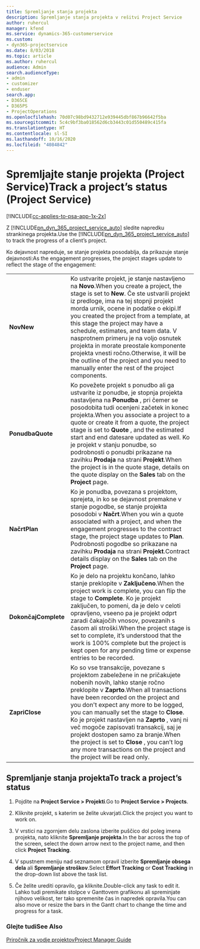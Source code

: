 ```yaml
---
title: Spremljanje stanja projekta
description: Spremljanje stanja projekta v rešitvi Project Service
author: ruhercul
manager: kfend
ms.service: dynamics-365-customerservice
ms.custom:
- dyn365-projectservice
ms.date: 8/03/2018
ms.topic: article
ms.author: ruhercul
audience: Admin
search.audienceType:
- admin
- customizer
- enduser
search.app:
- D365CE
- D365PS
- ProjectOperations
ms.openlocfilehash: 70d07c98bd9432712e939445dbf867b96642f5ba
ms.sourcegitcommit: 5c4c9bf3ba018562d6cb3443c01d550489c415fa
ms.translationtype: HT
ms.contentlocale: sl-SI
ms.lasthandoff: 10/16/2020
ms.locfileid: "4084842"
---
```

# <a name="track-a-projects-status-project-service"></a><span data-ttu-id="daba2-103">Spremljajte stanje projekta (Project Service)</span><span class="sxs-lookup"><span data-stu-id="daba2-103">Track a project’s status (Project Service)</span></span>

[!INCLUDE[cc-applies-to-psa-app-1x-2x](../includes/cc-applies-to-psa-app-1x-2x.md)]

<span data-ttu-id="daba2-104">Z [!INCLUDE[pn_dyn_365_project_service_auto](../includes/pn-dyn-365-project-service-auto.md)] sledite napredku strankinega projekta.</span><span class="sxs-lookup"><span data-stu-id="daba2-104">Use the [!INCLUDE[pn_dyn_365_project_service_auto](../includes/pn-dyn-365-project-service-auto.md)] to track the progress of a client’s project.</span></span>  

<span data-ttu-id="daba2-105">Ko dejavnost napreduje, se stanje projekta posodablja, da prikazuje stanje dejavnosti:</span><span class="sxs-lookup"><span data-stu-id="daba2-105">As the engagement progresses, the project stages update to reflect the stage of the engagement:</span></span>  


|              |                                                                                                                                                                                                                                                                                                  |
|--------------|--------------------------------------------------------------------------------------------------------------------------------------------------------------------------------------------------------------------------------------------------------------------------------------------------|
|   <span data-ttu-id="daba2-106">**Nov**</span><span class="sxs-lookup"><span data-stu-id="daba2-106">**New**</span></span>    | <span data-ttu-id="daba2-107">Ko ustvarite projekt, je stanje nastavljeno na **Novo**.</span><span class="sxs-lookup"><span data-stu-id="daba2-107">When you create a project, the stage is set to **New**.</span></span> <span data-ttu-id="daba2-108">Če ste ustvarili projekt iz predloge, ima na tej stopnji projekt morda urnik, ocene in podatke o ekipi.</span><span class="sxs-lookup"><span data-stu-id="daba2-108">If you created the project from a template, at this stage the project may have a schedule, estimates, and team data.</span></span> <span data-ttu-id="daba2-109">V nasprotnem primeru je na voljo osnutek projekta in morate preostale komponente projekta vnesti ročno.</span><span class="sxs-lookup"><span data-stu-id="daba2-109">Otherwise, it will be the outline of the project and you need to manually enter the rest of the project components.</span></span> |
|  <span data-ttu-id="daba2-110">**Ponudba**</span><span class="sxs-lookup"><span data-stu-id="daba2-110">**Quote**</span></span>   |      <span data-ttu-id="daba2-111">Ko povežete projekt s ponudbo ali ga ustvarite iz ponudbe, je stopnja projekta nastavljena na **Ponudba** , pri čemer se posodobita tudi ocenjeni začetek in konec projekta.</span><span class="sxs-lookup"><span data-stu-id="daba2-111">When you associate a project to a quote or create it from a quote, the project stage is set to **Quote** , and the estimated start and end datesare updated as well.</span></span> <span data-ttu-id="daba2-112">Ko je projekt v stanju ponudbe, so podrobnosti o ponudbi prikazane na zavihku **Prodaja** na strani **Projekt**.</span><span class="sxs-lookup"><span data-stu-id="daba2-112">When the project is in the quote stage, details on the quote display on the **Sales** tab on the **Project** page.</span></span>      |
|   <span data-ttu-id="daba2-113">**Načrt**</span><span class="sxs-lookup"><span data-stu-id="daba2-113">**Plan**</span></span>   |                                     <span data-ttu-id="daba2-114">Ko je ponudba, povezana s projektom, sprejeta, in ko se dejavnost premakne v stanje pogodbe, se stanje projekta posodobi v **Načrt**.</span><span class="sxs-lookup"><span data-stu-id="daba2-114">When you win a quote associated with a project, and when the engagement progresses to the contract stage, the project stage updates to **Plan**.</span></span> <span data-ttu-id="daba2-115">Podrobnosti pogodbe so prikazane na zavihku **Prodaja** na strani **Projekt**.</span><span class="sxs-lookup"><span data-stu-id="daba2-115">Contract details display on the **Sales** tab on the **Project** page.</span></span>                                      |
| <span data-ttu-id="daba2-116">**Dokončaj**</span><span class="sxs-lookup"><span data-stu-id="daba2-116">**Complete**</span></span> |                    <span data-ttu-id="daba2-117">Ko je delo na projektu končano, lahko stanje preklopite v **Zaključeno**.</span><span class="sxs-lookup"><span data-stu-id="daba2-117">When the project work is complete, you can flip the stage to **Complete**.</span></span> <span data-ttu-id="daba2-118">Ko je projekt zaključen, to pomeni, da je delo v celoti opravljeno, vseeno pa je projekt odprt zaradi čakajočih vnosov, povezanih s časom ali stroški.</span><span class="sxs-lookup"><span data-stu-id="daba2-118">When the project stage is set to complete, it’s understood that the work is 100% complete but the project is kept open for any pending time or expense entries to be recorded.</span></span>                     |
|  <span data-ttu-id="daba2-119">**Zapri**</span><span class="sxs-lookup"><span data-stu-id="daba2-119">**Close**</span></span>   |           <span data-ttu-id="daba2-120">Ko so vse transakcije, povezane s projektom zabeležene in ne pričakujete nobenih novih, lahko stanje ročno preklopite v **Zaprto**.</span><span class="sxs-lookup"><span data-stu-id="daba2-120">When all transactions have been recorded on the project and you don't expect any more to be logged, you can manually set the stage to **Close**.</span></span> <span data-ttu-id="daba2-121">Ko je projekt nastavljen na **Zaprto** , vanj ni več mogoče zapisovati transakcij, saj je projekt dostopen samo za branje.</span><span class="sxs-lookup"><span data-stu-id="daba2-121">When the project is set to **Close** , you can’t log any more transactions on the project and the project will be read only.</span></span>           |

## <a name="to-track-a-projects-status"></a><span data-ttu-id="daba2-122">Spremljanje stanja projekta</span><span class="sxs-lookup"><span data-stu-id="daba2-122">To track a project’s status</span></span>  

1.  <span data-ttu-id="daba2-123">Pojdite na **Project Service > Projekti**.</span><span class="sxs-lookup"><span data-stu-id="daba2-123">Go to **Project Service > Projects**.</span></span>  

2.  <span data-ttu-id="daba2-124">Kliknite projekt, s katerim se želite ukvarjati.</span><span class="sxs-lookup"><span data-stu-id="daba2-124">Click the project you want to work on.</span></span>  

3.  <span data-ttu-id="daba2-125">V vrstici na zgornjem delu zaslona izberite puščico dol poleg imena projekta, nato kliknite **Spremljanje projekta**.</span><span class="sxs-lookup"><span data-stu-id="daba2-125">In the bar across the top of the screen, select the down arrow next to the project name, and then click **Project Tracking**.</span></span>  

4.  <span data-ttu-id="daba2-126">V spustnem meniju nad seznamom opravil izberite **Spremljanje obsega dela** ali **Spremljanje stroškov**.</span><span class="sxs-lookup"><span data-stu-id="daba2-126">Select **Effort Tracking** or **Cost Tracking** in the drop-down list above the task list.</span></span>  

5.  <span data-ttu-id="daba2-127">Če želite urediti opravilo, ga kliknite.</span><span class="sxs-lookup"><span data-stu-id="daba2-127">Double-click any task to edit it.</span></span> <span data-ttu-id="daba2-128">Lahko tudi premikate stolpce v Ganttovem grafikonu ali spreminjate njihovo velikost, ter tako spremenite čas in napredek opravila.</span><span class="sxs-lookup"><span data-stu-id="daba2-128">You can also move or resize the bars in the Gantt chart to change the time and progress for a task.</span></span>  

### <a name="see-also"></a><span data-ttu-id="daba2-129">Glejte tudi</span><span class="sxs-lookup"><span data-stu-id="daba2-129">See Also</span></span>  
 [<span data-ttu-id="daba2-130">Priročnik za vodje projektov</span><span class="sxs-lookup"><span data-stu-id="daba2-130">Project Manager Guide</span></span>](../psa/project-manager-guide.md)
